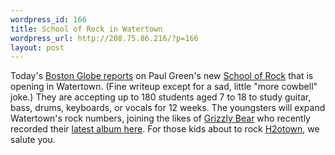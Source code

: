 ```yaml
--- 
wordpress_id: 166
title: School of Rock in Watertown
wordpress_url: http://208.75.86.216/?p=166
layout: post
---
```

Today's <a href="http://www.boston.com/business/articles/2007/04/07/getting_ready_to_teach_rock_star_101/">Boston Globe reports</a> on Paul Green's new <a href="http://www.schoolofrock.com/">School of Rock</a> that is opening in Watertown. (Fine writeup except for a sad, little "more cowbell" joke.)  They are accepting up to 180 students aged 7 to 18 to study guitar, bass, drums, keyboards, or vocals for 12 weeks. The youngsters will expand Watertown's rock numbers, joining the likes of <a href="http://www.grizzly-bear.net/">Grizzly Bear</a> who recently recorded their <a href="http://www.boston.com/ae/music/articles/2007/02/02/artists_in_residence/">latest album here</a>. For those kids about to rock <a href="http://h2otown.info/">H2otown</a>, we salute you.
